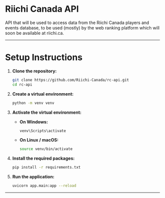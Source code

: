 # Riichi Canada API
API that will be used to access data from the Riichi Canada players and events database, to be used (mostly) by the
web ranking platform which will soon be available at riichi.ca.

---

# Setup Instructions

1. **Clone the repository:**
   ```bash
   git clone https://github.com/Riichi-Canada/rc-api.git
   cd rc-api
   ```

2. **Create a virtual environment:**
   ```bash
   python -m venv venv
   ```

3. **Activate the virtual environment:**
   - **On Windows:**
     ```bash
     venv\Scripts\activate
     ```
   - **On Linux / macOS:**
     ```bash
     source venv/bin/activate
     ```

4. **Install the required packages:**
   ```bash
   pip install -r requirements.txt
   ```

5. **Run the application:**
   ```bash
   uvicorn app.main:app --reload
   ```
   
---
